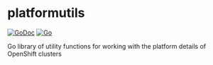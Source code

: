 # platformutils

[![GoDoc](https://godoc.org/github.com/cblecker/platformutils?status.svg)](https://godoc.org/github.com/cblecker/platformutils)
[![Go](https://github.com/cblecker/platformutils/workflows/Go/badge.svg)](https://github.com/cblecker/platformutils/actions?query=workflow%3AGo)


Go library of utility functions for working with the platform details of OpenShift clusters
